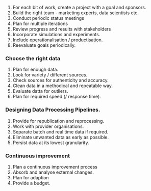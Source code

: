 1. For each bit of work, create a project with a goal and sponsors.
2. Build the right team - marketing experts, data scientists etc.
3. Conduct periodic status meetings
4. Plan for multiple iterations
5. Review progress and results with stakeholders
6. Incorporate simulations and experiments.
7. Include operationalisation / productisation.
8. Reevaluate goals periodically.

### Choose the right data
1. Plan for enough data.
2. Look for variety / different sources.
3. Check sources for authenticity and accuracy.
4. Clean data in a methodical and repeatable way.
5. Evaluate datta for outliers.
6. Plan for required speed (/ response time).

### Designing Data Processing Pipelines.
1. Provide for republication and reprocessing.
2. Work with provider organisations.
3. Separate batch and real time data if required.
4. Eliminate unwanted data as early as  possible.
5. Persist data at its lowest granularity.

### Continuous improvement
1. Plan a continuous improvement process
2.  Absorb and analyse external changes.
3. Plan for adaption
4. Provide a budget.
